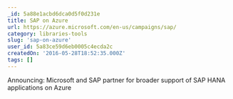 ```yaml
---
_id: 5a88e1acbd6dca0d5f0d231e
title: SAP on Azure
url: https://azure.microsoft.com/en-us/campaigns/sap/
category: libraries-tools
slug: 'sap-on-azure'
user_id: 5a83ce59d6eb0005c4ecda2c
createdOn: '2016-05-28T18:52:35.000Z'
tags: []
---
```


Announcing: Microsoft and SAP partner for broader support of SAP HANA applications on Azure
